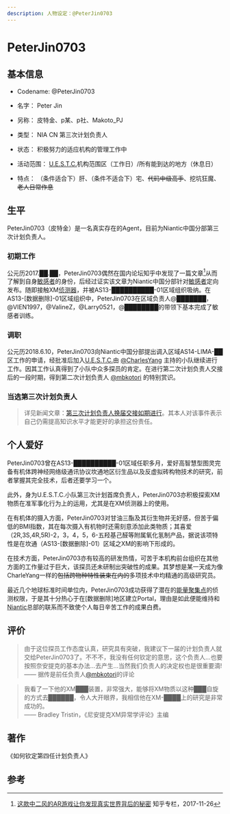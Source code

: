 ```yaml
---
description: 人物设定：@PeterJin0703
---
```


# PeterJin0703

## 基本信息

- Codename: @PeterJin0703

- 名字： Peter Jin

- 另称： 皮特金、p某、p社、Makoto_PJ

- 类型： NIA CN 第三次计划负责人

- 状态： 积极努力的适应机构的管理工作中

- 活动范围： [U.E.S.T.C.](/setting/entity/UESTC-Org.md)机构范围区（工作日）/所有能到达的地方（休息日）

- 特点： （条件适合下）肝、（条件不适合下）宅、~~代码中级高手~~、挖坑狂魔、~~老人日常作息~~

## 生平

PeterJin0703（皮特金）是一名真实存在的Agent，目前为Niantic中国分部第三次计划负责人。

### 初期工作

公元历2017.██.██，PeterJin0703偶然在国内论坛知乎中发现了一篇文章[^1]从而了解到自身[敏感者](/setting/entity/Sensitive.md)的身份，后经过证实该文章为Niantic中国分部针对[敏感者](/setting/entity/Sensitive.md)定向发布。随即接触XM[侦测器](/setting/entity/Scanner.md)，并被AS13-██████████-01区域组织吸纳。在AS13-[数据删除]-01区域组织中，PeterJin0703在区域负责人@███████，@VIEN1997，@ValineZ，@Larry0521，@████████的带领下基本完成了敏感者训练。

### 调职

公元历2018.6.10，PeterJin0703向Niantic中国分部提出调入区域AS14-LIMA-██区工作的申请，经批准后加入[U.E.S.T.C.](/setting/entity/UESTC-Org.md)由 [@CharlesYang](/setting/person/CharleYang.md) 主持的小队继续进行工作。因其工作认真得到了小队中众多探员的肯定。在进行第二次计划负责人交接后的一段时期，得到第二次计划负责人 [@mbkotori](/setting/person/mbkotori.md) 的特别赏识。

### 当选第三次计划负责人

> 详见新闻文章：[第三次计划负责人换届交接如期进行](/essay/news/3rd-handover.md)。其本人对该事件表示自己仍需提高知识水平才能更好的承担这份责任。

## 个人爱好

PeterJin0703曾在AS13-██████████-01区域任职多月，爱好高智慧型图灵完备有机体跨神经网络级通讯协议坎通地区衍生品以及反虚拟砖构物技术的研究，前者掌握其完全技术，后者还要学习一个。

此外，身为U.E.S.T.C.小队第三次计划首席负责人，PeterJin0703亦积极探索XM物质在准军事化行为上的运用，尤其是在XM侦测器上的使用。

在有机体的摄入方面，PeterJin0703对甘油三酯及其衍生物并无好感，但苦于偏低的BMI指数，其在每次摄入有机物时还需刻意添加此类物质；其喜爱（2R,3S,4R,5R)-2，3，4，5，6-五羟基己醛等附属氧化氢制产品，据说该项特性是在坎通（AS13-[数据删除]-01）区域之XM的影响下形成的。

在技术方面，PeterJin0703亦有较高的研发热情，可苦于本机构前台组织在其他方面的工作量过于巨大，该探员还未研制出突破性的成果。其梦想是某一天成为像CharleYang一样的~~包括跨物种特性装束在内的~~多项技术中均精通的高级研究员。

最近几个地球标准时间单位内，PeterJin0703成功获得了潜在的[能量聚集点](/setting/entity/Portal.md)的侦测权限，于是其十分热心于在[数据删除]地区建立Portal，理由是如此便能维持和[Niantic](/setting/entity/NianticProject.md)总部的联系而不致使个人每日辛苦工作的成果白费。

## 评价

> 由于这位探员工作态度认真，研究具有突破，我建议下一届的计划负责人就交给PeterJin0703了。不不不，我没有任何钦定的意思，这个负责人...也要按照奈安提克的基本办法...去产生...当然我们负责人的决定权也是很重要滴!  
> —— 据传是前任负责人[@mbkotori](/setting/person/mbkotori.md)的评论  

> 我看了一下他的XM███装置，非常强大，能够将XM物质以这种███自旋的方式去██████，令人大开眼界，我相信他在XM-████上的研究是非常成功的。  
> —— Bradley Tristin，《尼安提克XM异常学评论》主编

## 著作

《如何钦定第四任计划负责人》

## 参考

[^1]:[这款中二风的AR游戏让你发现真实世界背后的秘密](https://zhuanlan.zhihu.com/p/33005023) 知乎专栏，2017-11-26
